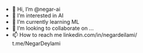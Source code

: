 - 👋 Hi, I’m @negar-ai
- 👀 I’m interested in AI
- 🌱 I’m currently learning ML 
- 💞️ I’m looking to collaborate on ...
- 📫 How to reach me 
linkedin.com/in/negardeilami/ <br>
t.me/NegarDeylami
<!---
negar-ai/negar-ai is a ✨ special ✨ repository because its `README.md` (this file) appears on your GitHub profile.
You can click the Preview link to take a look at your changes.
--->
